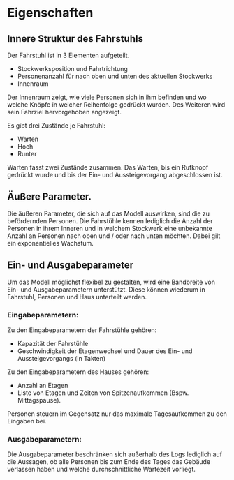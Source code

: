 # Eigenschaften

<!-- Wie sieht die innere Struktur des SUIs aus? -->

<!-- Wie sieht der Fahrstuhl aus -->

## Innere Struktur des Fahrstuhls

Der Fahrstuhl ist in 3 Elementen aufgeteilt.

- Stockwerksposition und Fahrtrichtung
- Personenanzahl für nach oben und unten des aktuellen Stockwerks
- Innenraum

Der Innenraum zeigt, wie viele Personen sich in ihm befinden und wo
welche Knöpfe in welcher Reihenfolge gedrückt wurden.
Des Weiteren wird sein Fahrziel hervorgehoben angezeigt.

<!-- Welche Zustandsvariablen gibt es? -->

<!-- Warten, Hoch, Runter -->

Es gibt drei Zustände je Fahrstuhl:

- Warten
- Hoch
- Runter

Warten fasst zwei Zustände zusammen.
Das Warten, bis ein Rufknopf gedrückt wurde
und bis der Ein- und Aussteigevorgang abgeschlossen ist.


<!-- Welche äußeren Parameter \(Konstanten\) gibt es? -->

<!-- Die Menschen -->

## Äußere Parameter.
Die äußeren Parameter, die sich auf das Modell auswirken, 
sind die zu befördernden Personen. 
Die Fahrstühle kennen lediglich die Anzahl der Personen in ihrem Inneren 
und in welchem Stockwerk eine unbekannte Anzahl an Personen nach 
oben und / oder nach unten möchten.
Dabei gilt ein exponentielles Wachstum.

<!-- Wie sehen die Interfaces an der Modellgrenze aus 
            \(Ein-Ausgabeparameter\)? -->

<!-- Kapazität, Geschwindigkeit -->

## Ein- und Ausgabeparameter
Um das Modell möglichst flexibel zu gestalten, wird eine Bandbreite von 
Ein- und Ausgabeparametern unterstützt. Diese können wiederum in Fahrstuhl, 
Personen und Haus unterteilt werden.

### Eingabeparametern:

Zu den Eingabeparametern der Fahrstühle gehören:

- Kapazität der Fahrstühle
- Geschwindigkeit der Etagenwechsel und Dauer des Ein- und Aussteigevorgangs (in Takten)

Zu den Eingabeparametern des Hauses gehören:

- Anzahl an Etagen
- Liste von Etagen und Zeiten von Spitzenaufkommen (Bspw. Mittagspause).

Personen steuern im Gegensatz nur das maximale Tagesaufkommen zu den 
Eingaben bei.

### Ausgabeparametern:

Die Ausgabeparameter beschränken sich außerhalb des Logs lediglich auf 
die Aussagen, ob alle Personen bis zum Ende des Tages das Gebäude verlassen 
haben und welche durchschnittliche Wartezeit vorliegt.